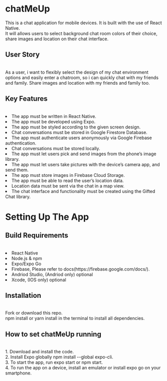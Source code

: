 # chatMeUp

</hr>
This is a chat application for mobile devices. It is built with the use of React Native.
</br>
It will allows users to select background chat room colors of their choice, share images and location on their chat interface.
</br>

## User Story
</br>
As a user, i want to flexibly select the design of my chat environment options and easily enter a chatroom, so i can quickly chat with my friends and family. Share images and location with my friends and family too.

## Key Features
</br>
<li>The app must be written in React Native.</li>
<li>The app must be developed using Expo.</li>
<li>The app must be styled according to the given screen design.</li>
<li>Chat conversations must be stored in Google Firestore Database.</li>
<li>The app must authenticate users anonymously via Google Firebase authentication.</li>
<li>Chat conversations must be stored locally.</li>
<li>The app must let users pick and send images from the phone’s image library.</li>
<li>The app must let users take pictures with the device’s camera app, and send them.</li>
<li>The app must store images in Firebase Cloud Storage.</li>
<li>The app must be able to read the user’s location data.</li>
<li>Location data must be sent via the chat in a map view.</li>
<li>The chat interface and functionality must be created using the Gifted Chat library.</li>

# Setting Up The App

## Build Requirements
</br>
<li>React Native</li>
<li>Node.js & npm</li>
<li>Expo/Expo Go</li>
<li>Firebase, Please refer to docs(https://firebase.google.com/docs/).</li>
<li>Andriod Studio, (Andriod only) optional</li>
<li>Xcode, (IOS only) optional</li>

## Installation
</br>
Fork or download this repo. </br>
npm install or yarn install in the terminal to install all dependencies.

## How to set chatMeUp running
</br>
1. Download and install the code.</br>
2. Install Expo globally npm install --global expo-cli.</br>
3. To start the app, run expo start or npm start.</br>
4. To run the app on a device, install an emulator or install expo go on your smartphone.

